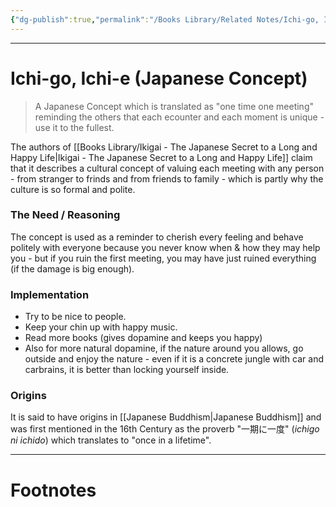 ```yaml
---
{"dg-publish":true,"permalink":"/Books Library/Related Notes/Ichi-go, Ichi-e (Japanese Concept)/","tags":["Psychology"]}
---
```



---
# Ichi-go, Ichi-e (Japanese Concept)
> A Japanese Concept which is translated as "one time one meeting" reminding the others that each ecounter and each moment is unique - use it to the fullest.

The authors of [[Books Library/Ikigai - The Japanese Secret to a Long and Happy Life\|Ikigai - The Japanese Secret to a Long and Happy Life]] claim that it describes a cultural concept of valuing each meeting with any person - from stranger to frinds and from friends to family - which is partly why the culture is so formal and polite.

### The Need / Reasoning
The concept is used as a reminder to cherish every feeling and behave politely with everyone because you never know when & how they may help you - but if you ruin the first meeting, you may have just ruined everything (if the damage is big enough).

### Implementation
- Try to be nice to people.
- Keep your chin up with happy music.
- Read more books (gives dopamine and keeps you happy)
- Also for more natural dopamine, if the nature around you allows, go outside and enjoy the nature - even if it is a concrete jungle with car and carbrains, it is better than locking yourself inside.

### Origins
It is said to have origins in [[Japanese Buddhism\|Japanese Buddhism]] and was first mentioned in the 16th Century as the proverb "一期に一度" (*ichigo ni ichido*) which translates to "once in a lifetime".

---
# Footnotes